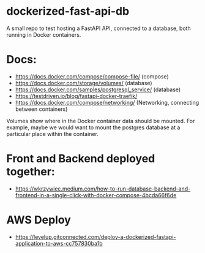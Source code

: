 # dockerized-fast-api-db
A small repo to test hosting a FastAPI API, connected to a database, both running in Docker containers.

# Docs:
- https://docs.docker.com/compose/compose-file/ (compose)
- https://docs.docker.com/storage/volumes/ (database)
- https://docs.docker.com/samples/postgresql_service/ (database)
- https://testdriven.io/blog/fastapi-docker-traefik/
- https://docs.docker.com/compose/networking/ (Networking, connecting between containers)

Volumes show where in the Docker container data should be mounted. For example, maybe we would want to mount the postgres database at a particular place within the container.

# Front and Backend deployed together:
- https://wkrzywiec.medium.com/how-to-run-database-backend-and-frontend-in-a-single-click-with-docker-compose-4bcda66f6de

# AWS Deploy
- https://levelup.gitconnected.com/deploy-a-dockerized-fastapi-application-to-aws-cc757830ba1b